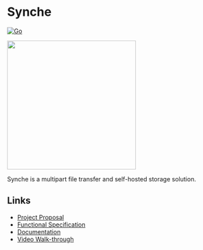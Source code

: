 # Synche

[![Go](https://github.com/xy3/synche/actions/workflows/go.yml/badge.svg?branch=master)](https://github.com/xy3/synche/actions/workflows/go.yml)

<img src='https://i.postimg.cc/QCRDPv9y/new-crop.png' width='300'>

Synche is a multipart file transfer and self-hosted storage solution.

## Links

- [Project Proposal](https://github.com/xy3/synche/blob/master/docs/proposal/proposal.md)
- [Functional Specification](https://github.com/xy3/synche/blob/master/docs/functional-spec)
- [Documentation](https://github.com/xy3/synche/blob/master/docs/documentation)
- [Video Walk-through](https://drive.google.com/file/d/1wDjWhAED3Ryny6WnZw1rA85UrlaZcBWL/view)
